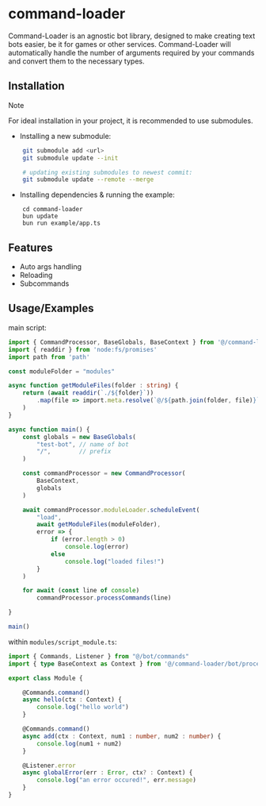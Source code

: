 # command-loader

Command-Loader is an agnostic bot library, designed to make creating text bots easier, be it for games or other services. Command-Loader will automatically handle the number of arguments required by your commands and convert them to the necessary types.


## Installation

> [!NOTE]
> For ideal installation in your project, it is recommended to use submodules.

- Installing a new submodule: 
```bash
    git submodule add <url>
    git submodule update --init

    # updating existing submodules to newest commit:
    git submodule update --remote --merge
```
- Installing dependencies & running the example:
```
    cd command-loader
    bun update
    bun run example/app.ts
```
## Features

- Auto args handling
- Reloading
- Subcommands


## Usage/Examples

main script:
```typescript
import { CommandProcessor, BaseGlobals, BaseContext } from '@/command-loader/bot/process_command'
import { readdir } from 'node:fs/promises'
import path from 'path'

const moduleFolder = "modules"

async function getModuleFiles(folder : string) {
    return (await readdir(`./${folder}`))
        .map(file => import.meta.resolve(`@/${path.join(folder, file)}`)
    )
}

async function main() {
    const globals = new BaseGlobals(
        "test-bot", // name of bot
        "/",        // prefix
    )

    const commandProcessor = new CommandProcessor(
        BaseContext,
        globals
    )

    await commandProcessor.moduleLoader.scheduleEvent(
        "load", 
        await getModuleFiles(moduleFolder), 
        error => {
            if (error.length > 0)
                console.log(error)
            else
                console.log("loaded files!")
        }
    )

    for await (const line of console)
        commandProcessor.processCommands(line)

}

main()
```

within `modules/script_module.ts`:
```typescript
import { Commands, Listener } from "@/bot/commands"
import { type BaseContext as Context } from '@/command-loader/bot/process_command'

export class Module {

    @Commands.command()
    async hello(ctx : Context) {
        console.log("hello world")
    }

    @Commands.command()
    async add(ctx : Context, num1 : number, num2 : number) { 
        console.log(num1 + num2)
    }

    @Listener.error
    async globalError(err : Error, ctx? : Context) { 
        console.log("an error occured!", err.message)
    }
}
```
